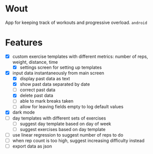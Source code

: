 # Wout

App for keeping track of workouts and progressive overload.
`android`

# Features

- [x] custom exercise templates with different metrics: number of reps, weight, distance, time
	- [x] settings screen for setting up templates
- [x] input data instantaneously from main screen
	- [x] display past data as text
	- [x] show past data separated by date
	- [ ] correct past data
	- [x] delete past data
	- [ ] able to mark breaks taken
	- [ ] allow for leaving fields empty to log default values
- [x] dark mode
- [ ] day templates with different sets of exercises
	- [ ] suggest day template based on day of week
	- [ ] suggest exercises based on day template
- [ ] use linear regression to suggest number of reps to do
- [ ] when rep count is too high, suggest increasing difficulty instead
- [ ] export data as json
